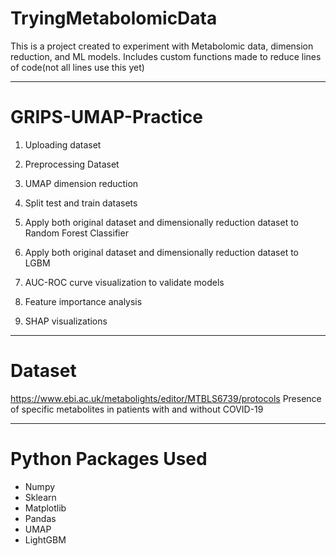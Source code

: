 # TryingMetabolomicData

This is a project created to experiment with Metabolomic data, dimension reduction, and ML models. Includes custom functions made to reduce lines of code(not all lines use this yet)

---

# GRIPS-UMAP-Practice

1. Uploading dataset

2. Preprocessing Dataset

3. UMAP dimension reduction

4. Split test and train datasets

5. Apply both original dataset and dimensionally reduction dataset to Random Forest Classifier
   
6. Apply both original dataset and dimensionally reduction dataset to LGBM
   
7. AUC-ROC curve visualization to validate models

8. Feature importance analysis
   
10. SHAP visualizations

---
# Dataset 

https://www.ebi.ac.uk/metabolights/editor/MTBLS6739/protocols
Presence of specific metabolites in patients with and without COVID-19

---
# Python Packages Used

* Numpy
* Sklearn
* Matplotlib
* Pandas
* UMAP
* LightGBM
